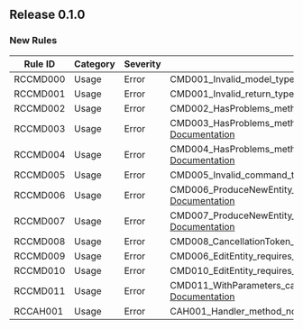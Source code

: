 ## Release 0.1.0

### New Rules

Rule ID | Category | Severity | Notes
--------|----------|----------|--------------------
RCCMD000 | Usage   | Error    | CMD001_Invalid_model_type, [Documentation](https://google.com)
RCCMD001 | Usage   | Error    | CMD001_Invalid_return_type, [Documentation](https://google.com)
RCCMD002 | Usage   | Error    | CMD002_HasProblems_method_not_found, [Documentation](https://google.com)
RCCMD003 | Usage   | Error    | CMD003_HasProblems_method_does_not_return_bool, [Documentation](https://google.com)
RCCMD004 | Usage   | Error    | CMD004_HasProblems_method_does_not_out_parameter_Problems, [Documentation](https://google.com)
RCCMD005 | Usage   | Error    | CMD005_Invalid_command_type, [Documentation](https://google.com)
RCCMD006 | Usage   | Error    | CMD006_ProduceNewEntity_requires_WithUnitOfWork, [Documentation](https://google.com)
RCCMD007 | Usage   | Error    | CMD007_ProduceNewEntity_must_return_Result_with_value, [Documentation](https://google.com)
RCCMD008 | Usage   | Error    | CMD008_CancellationToken_require_async_method, [Documentation](https://google.com)
RCCMD009 | Usage   | Error    | CMD006_EditEntity_requires_WithUnitOfWork, [Documentation](https://google.com)
RCCMD010 | Usage   | Error    | CMD010_EditEntity_requires_FirstParameter, [Documentation](https://google.com)
RCCMD011 | Usage   | Error    | CMD011_WithParameters_cant_be_entity_or_context, [Documentation](https://google.com)
RCCAH001 | Usage   | Error    | CAH001_Handler_method_not_found, [Documentation](https://google.com)
